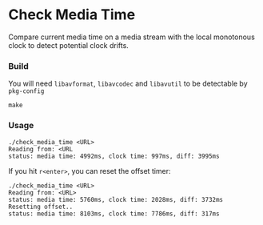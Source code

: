 # Check Media Time

Compare current media time on a media stream with the local monotonous clock to detect potential clock drifts.

### Build

You will need `libavformat`, `libavcodec` and `libavutil` to be detectable by `pkg-config`

```
make
```

### Usage

```
./check_media_time <URL>
Reading from: <URL
status: media time: 4992ms, clock time: 997ms, diff: 3995ms
```

If you hit `r<enter>`, you can reset the offset timer:
```
./check_media_time <URL>
Reading from: <URL>
status: media time: 5760ms, clock time: 2028ms, diff: 3732ms
Resetting offset..
status: media time: 8103ms, clock time: 7786ms, diff: 317ms
```

